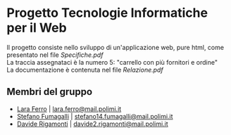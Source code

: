 # Progetto Tecnologie Informatiche per il Web

Il progetto consiste nello sviluppo di un'applicazione web, pure html, come presentato nel file <i>Specifiche.pdf</i><br>
La traccia assegnataci è la numero 5: "carrello con più fornitori e ordine"<br>
La documentazione è contenuta nel file <i>Relazione.pdf</i>

 ## Membri del gruppo
* [Lara Ferro](https://github.com/aralara) | lara.ferro@mail.polimi.it 
* [Stefano Fumagalli](https://github.com/stefuma19) | stefano14.fumagalli@mail.polimi.it
* [Davide Rigamonti](https://github.com/daviderigamonti) | davide2.rigamonti@mail.polimi.it
